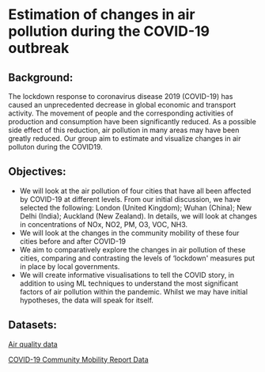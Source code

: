 # Estimation of changes in air pollution during the COVID-19 outbreak
## Background:
The lockdown response to coronavirus disease 2019 (COVID-19) has caused an unprecedented decrease in global economic and transport activity. The movement of people and the corresponding activities of production and consumption have been significantly reduced. As a possible side effect of this reduction, air pollution in many areas may have been greatly reduced. Our group aim to estimate and visualize changes in air polluton during the COVID19. 
## Objectives:
* We will look at the air pollution of four cities that have all been affected by COVID-19 at different levels. 
  From our initial discussion, we have selected the following: London (United Kingdom); Wuhan (China); New Delhi (India); Auckland (New Zealand).
  In details, we will look at changes in concentrations of NOx, NO2, PM, O3, VOC, NH3.
* We will look at the changes in the community mobility of these four cities before and after COVID-19
* We aim to comparatively explore the changes in air pollution of these cities, comparing and contrasting the levels of ‘lockdown' measures put in place by local governments. 
* We will create informative visualisations to tell the COVID story, in addition to using ML techniques to understand the most significant factors of air pollution within the pandemic. Whilst we may have initial hypotheses, the data will speak for itself.

## Datasets:
[Air quality data](https://openaq.org/#/locations?_k=ggbbh8)

[COVID-19 Community Mobility Report Data](https://www.google.com/covid19/mobility/)

